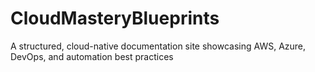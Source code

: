 # CloudMasteryBlueprints
A structured, cloud-native documentation site showcasing AWS, Azure, DevOps, and automation best practices
